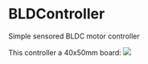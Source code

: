 # BLDController
Simple sensored BLDC motor controller

This controller a 40x50mm board:
![ ](https://cloud.githubusercontent.com/assets/10212201/10728597/80a09d50-7be3-11e5-9bda-bfdd69fa89de.jpg)

